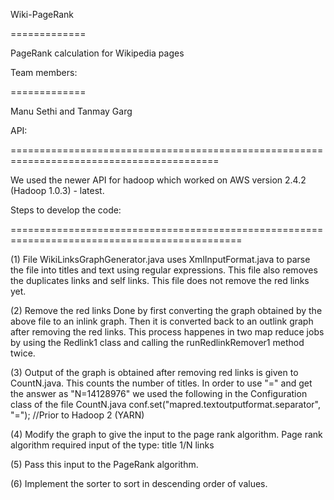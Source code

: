 Wiki-PageRank

=============

PageRank calculation for Wikipedia pages


Team members: 

=============

Manu Sethi and Tanmay Garg


API:

==========================================================================================

We used the newer API for hadoop which worked on AWS version 2.4.2 (Hadoop 1.0.3) - latest.


Steps to develop the code:

==============================================================================================

(1) File WikiLinksGraphGenerator.java uses XmlInputFormat.java to parse the file into titles and text using regular expressions. 
This file also removes the duplicates links and self links. This file does not remove the red links yet. 

(2) Remove the red links
Done by first converting the graph obtained by the above file to an inlink graph. 
Then it is converted back to an outlink graph after removing the red links. 
This process happenes in two map reduce jobs by using the Redlink1 class and calling the runRedlinkRemover1 method twice.

(3) Output of the graph is obtained after removing red links is given to CountN.java. This counts the number of titles.
In order to use "=" and get the answer as "N=14128976" we used the following in the Configuration class of the file CountN.java
conf.set("mapred.textoutputformat.separator", "="); //Prior to Hadoop 2 (YARN)

(4) Modify the graph to give the input to the page rank algorithm. Page rank algorithm required input of the type:
title 1/N links

(5) Pass this input to the PageRank algorithm.  

(6) Implement the sorter to sort in descending order of values.
